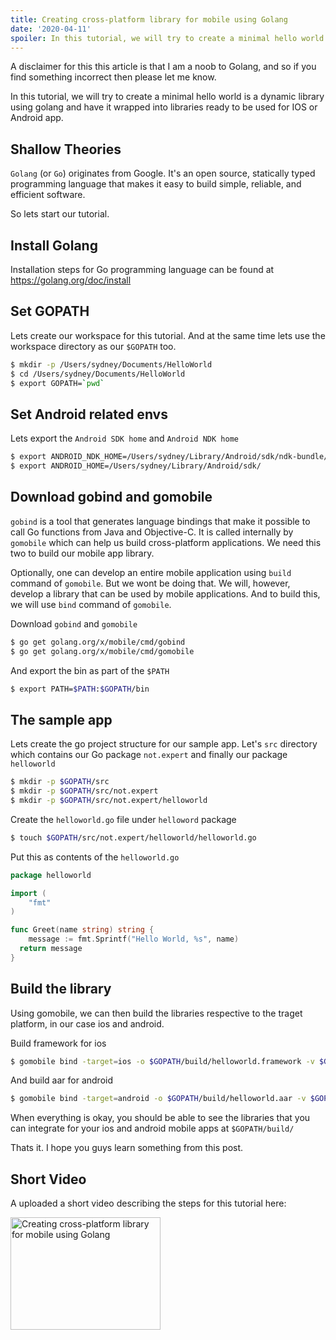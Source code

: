 ```yaml
---
title: Creating cross-platform library for mobile using Golang
date: '2020-04-11'
spoiler: In this tutorial, we will try to create a minimal hello world is a dynamic library using golang and have it wrapped into libraries ready to be used for IOS or Android app.
---
```


A disclaimer for this this article is that I am a noob to Golang, and so if you find something incorrect then please let me know.

In this tutorial, we will try to create a minimal hello world is a dynamic library using golang and have it wrapped into libraries ready to be used for IOS or Android app.

## Shallow Theories

`Golang` (or `Go`) originates from Google. It's an open source, statically typed programming language that makes it easy to build simple, reliable, and efficient software.

So lets start our tutorial.

## Install Golang
Installation steps for Go programming language can be found at https://golang.org/doc/install

## Set GOPATH
Lets create our workspace for this tutorial. And at the same time lets use the workspace directory as our `$GOPATH` too.

```sh
$ mkdir -p /Users/sydney/Documents/HelloWorld
$ cd /Users/sydney/Documents/HelloWorld
$ export GOPATH=`pwd`
``` 

## Set Android related envs
Lets export the `Android SDK home` and `Android NDK home`
```sh
$ export ANDROID_NDK_HOME=/Users/sydney/Library/Android/sdk/ndk-bundle/
$ export ANDROID_HOME=/Users/sydney/Library/Android/sdk/
``` 

## Download gobind and gomobile
`gobind` is a tool that generates language bindings that make it possible to call Go functions from Java and Objective-C. It is called internally by `gomobile` which can help us build cross-platform applications. We need this two to build our mobile app library.

Optionally, one can develop an entire mobile application using `build` command of `gomobile`. But we wont be doing that. We will, however, develop a library that can be used by mobile applications. And to build this, we will use `bind` command of `gomobile`.

Download `gobind` and `gomobile`

```sh
$ go get golang.org/x/mobile/cmd/gobind
$ go get golang.org/x/mobile/cmd/gomobile
``` 

And export the bin as part of the `$PATH`
```sh
$ export PATH=$PATH:$GOPATH/bin
``` 

## The sample app

Lets create the go project structure for our sample app. Let's `src` directory which contains our Go package `not.expert` and finally our package `helloworld`

```sh
$ mkdir -p $GOPATH/src
$ mkdir -p $GOPATH/src/not.expert
$ mkdir -p $GOPATH/src/not.expert/helloworld

``` 

Create the `helloworld.go` file under `helloword` package
```sh
$ touch $GOPATH/src/not.expert/helloworld/helloworld.go
``` 

Put this as contents of the `helloworld.go` 

```go
package helloworld

import (
	"fmt"
)

func Greet(name string) string {
	message := fmt.Sprintf("Hello World, %s", name)
  return message
}
```

## Build the library
Using gomobile, we can then build the libraries respective to the traget platform, in our case ios and android.

Build framework for ios
```sh
$ gomobile bind -target=ios -o $GOPATH/build/helloworld.framework -v $GOPATH/src/not.expert/helloworld
```

And build aar for android
```sh
$ gomobile bind -target=android -o $GOPATH/build/helloworld.aar -v $GOPATH/src/not.expert/helloworld
```

When everything is okay, you should be able to see the libraries that you can integrate for your ios and android mobile apps at `$GOPATH/build/`

Thats it. I hope you guys learn something from this post.

## Short Video

A uploaded a short video describing the steps for this tutorial here:

<a href="https://www.youtube.com/watch?feature=player_embedded&v=dXgNhAG0oyY
" target="_blank"><img src="https://img.youtube.com/vi/dXgNhAG0oyY/0.jpg" 
alt="Creating cross-platform library for mobile using Golang" width="240" height="180" border="0" /></a>















